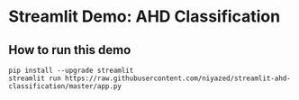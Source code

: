 # Streamlit Demo: AHD Classification

## How to run this demo
```
pip install --upgrade streamlit
streamlit run https://raw.githubusercontent.com/niyazed/streamlit-ahd-classification/master/app.py
